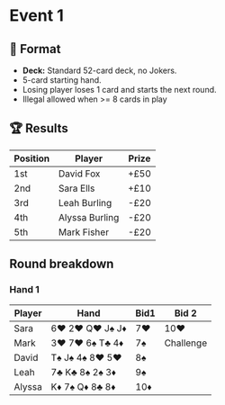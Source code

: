 # Event 1

## :page_with_curl: Format

- **Deck:** Standard 52-card deck, no Jokers.
- 5-card starting hand.
- Losing player loses 1 card and starts the next round.
- Illegal allowed when >= 8 cards in play

## :trophy: Results

| Position | Player         | Prize |
|----------|----------------|-------|
| 1st      | David Fox      | +£50  |
| 2nd      | Sara Ells      | +£10  |
| 3rd      | Leah Burling   | -£20  |
| 4th      | Alyssa Burling | -£20  |
| 5th      | Mark Fisher    | -£20  |

## Round breakdown

### Hand 1

| Player | Hand           | Bid1 | Bid 2     |
|--------|----------------|------|-----------|
| Sara   | 6♥ 2♥ Q♥ J♠ J♦ | 7♥   | 10♥       |
| Mark   | 3♥ 7♥ 6♠ T♣ 4♦ | 7♠   | Challenge |
| David  | T♠ J♠ 4♠ 8♥ 5♥ | 8♠   |           |
| Leah   | 7♣ K♣ 8♠ 2♠ 3♦ | 9♠   |           |
| Alyssa | K♦ 7♠ Q♦ 8♣ 8♦ | 10♦  |           |
